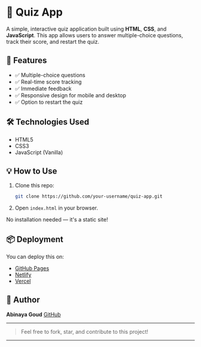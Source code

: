 # 🎯 Quiz App

A simple, interactive quiz application built using **HTML**, **CSS**, and **JavaScript**. This app allows users to answer multiple-choice questions, track their score, and restart the quiz.

## 🚀 Features

- ✅ Multiple-choice questions
- ✅ Real-time score tracking
- ✅ Immediate feedback
- ✅ Responsive design for mobile and desktop
- ✅ Option to restart the quiz



## 🛠️ Technologies Used

- HTML5
- CSS3
- JavaScript (Vanilla)


## 💡 How to Use

1. Clone this repo:
   ```bash
   git clone https://github.com/your-username/quiz-app.git


2. Open `index.html` in your browser.

No installation needed — it's a static site!

## 📦 Deployment

You can deploy this on:

* [GitHub Pages](https://pages.github.com/)
* [Netlify](https://www.netlify.com/)
* [Vercel](https://vercel.com/)

## 🙌 Author

**Abinaya Goud**
[GitHub](https://github.com/abinayagoudjandhyala)

---

> Feel free to fork, star, and contribute to this project!
---
